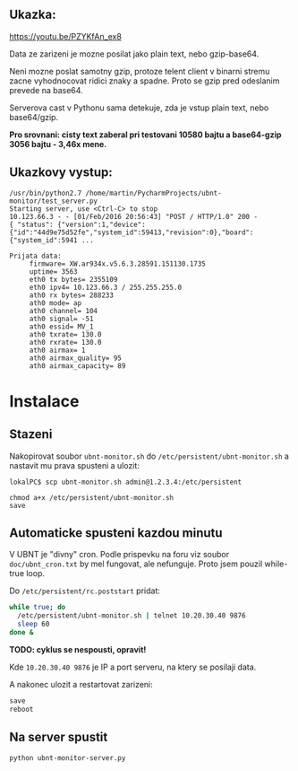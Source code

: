 ## Ukazka:

https://youtu.be/PZYKfAn_ex8

Data ze zarizeni je mozne posilat jako plain text, nebo gzip-base64.

Neni mozne poslat samotny gzip, protoze telent client v binarni stremu zacne vyhodnocovat ridici znaky a spadne. Proto se gzip pred odeslanim prevede na base64.

Serverova cast v Pythonu sama detekuje, zda je vstup plain text, nebo base64/gzip.

**Pro srovnani: cisty text zaberal pri testovani 10580 bajtu a base64-gzip 3056 bajtu - 3,46x mene.**

## Ukazkovy vystup:
```
/usr/bin/python2.7 /home/martin/PycharmProjects/ubnt-monitor/test_server.py
Starting server, use <Ctrl-C> to stop
10.123.66.3 - - [01/Feb/2016 20:56:43] "POST / HTTP/1.0" 200 -
{ "status": {"version":1,"device":{"id":"44d9e75d52fe","system_id":59413,"revision":0},"board":{"system_id":5941 ...

Prijata data:
	 firmware= XW.ar934x.v5.6.3.28591.151130.1735
	 uptime= 3563
	 eth0 tx bytes= 2355109
	 eth0 ipv4= 10.123.66.3 / 255.255.255.0
	 ath0 rx bytes= 288233
	 ath0 mode= ap
	 ath0 channel= 104
	 ath0 signal= -51
	 ath0 essid= MV_1
	 ath0 txrate= 130.0
	 ath0 rxrate= 130.0
	 ath0 airmax= 1
	 ath0 airmax_quality= 95
	 ath0 airmax_capacity= 89

```	 

# Instalace

## Stazeni
Nakopirovat soubor `ubnt-monitor.sh` do `/etc/persistent/ubnt-monitor.sh` a nastavit mu prava spusteni a ulozit:

```
lokalPC$ scp ubnt-monitor.sh admin@1.2.3.4:/etc/persistent
```

```
chmod a+x /etc/persistent/ubnt-monitor.sh
save
```

## Automaticke spusteni kazdou minutu

V UBNT je "divny" cron. Podle prispevku na foru viz soubor `doc/ubnt_cron.txt` by mel fungovat, ale nefunguje.
Proto jsem pouzil while-true loop.

Do `/etc/persistent/rc.poststart` pridat:

```bash
while true; do
  /etc/persistent/ubnt-monitor.sh | telnet 10.20.30.40 9876
  sleep 60
done &
```
**TODO: cyklus se nespousti, opravit!**

Kde `10.20.30.40 9876` je IP a port serveru, na ktery se posilaji data.

A nakonec ulozit a restartovat zarizeni:

```bash
save
reboot
```

## Na server spustit

```bash
python ubnt-monitor-server.py
```

